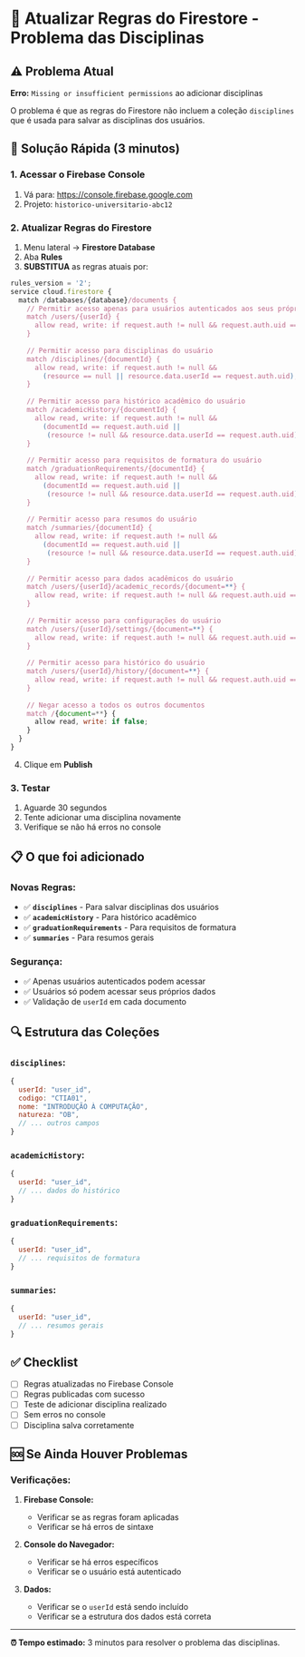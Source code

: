 # 🔧 Atualizar Regras do Firestore - Problema das Disciplinas

## ⚠️ Problema Atual
**Erro:** `Missing or insufficient permissions` ao adicionar disciplinas

O problema é que as regras do Firestore não incluem a coleção `disciplines` que é usada para salvar as disciplinas dos usuários.

## 🚀 Solução Rápida (3 minutos)

### 1. Acessar o Firebase Console
1. Vá para: https://console.firebase.google.com
2. Projeto: `historico-universitario-abc12`

### 2. Atualizar Regras do Firestore
1. Menu lateral → **Firestore Database**
2. Aba **Rules**
3. **SUBSTITUA** as regras atuais por:

```javascript
rules_version = '2';
service cloud.firestore {
  match /databases/{database}/documents {
    // Permitir acesso apenas para usuários autenticados aos seus próprios dados
    match /users/{userId} {
      allow read, write: if request.auth != null && request.auth.uid == userId;
    }
    
    // Permitir acesso para disciplinas do usuário
    match /disciplines/{documentId} {
      allow read, write: if request.auth != null && 
        (resource == null || resource.data.userId == request.auth.uid);
    }
    
    // Permitir acesso para histórico acadêmico do usuário
    match /academicHistory/{documentId} {
      allow read, write: if request.auth != null && 
        (documentId == request.auth.uid || 
         (resource != null && resource.data.userId == request.auth.uid));
    }
    
    // Permitir acesso para requisitos de formatura do usuário
    match /graduationRequirements/{documentId} {
      allow read, write: if request.auth != null && 
        (documentId == request.auth.uid || 
         (resource != null && resource.data.userId == request.auth.uid));
    }
    
    // Permitir acesso para resumos do usuário
    match /summaries/{documentId} {
      allow read, write: if request.auth != null && 
        (documentId == request.auth.uid || 
         (resource != null && resource.data.userId == request.auth.uid));
    }
    
    // Permitir acesso para dados acadêmicos do usuário
    match /users/{userId}/academic_records/{document=**} {
      allow read, write: if request.auth != null && request.auth.uid == userId;
    }
    
    // Permitir acesso para configurações do usuário
    match /users/{userId}/settings/{document=**} {
      allow read, write: if request.auth != null && request.auth.uid == userId;
    }
    
    // Permitir acesso para histórico do usuário
    match /users/{userId}/history/{document=**} {
      allow read, write: if request.auth != null && request.auth.uid == userId;
    }
    
    // Negar acesso a todos os outros documentos
    match /{document=**} {
      allow read, write: if false;
    }
  }
}
```

4. Clique em **Publish**

### 3. Testar
1. Aguarde 30 segundos
2. Tente adicionar uma disciplina novamente
3. Verifique se não há erros no console

## 📋 O que foi adicionado

### Novas Regras:
- ✅ **`disciplines`** - Para salvar disciplinas dos usuários
- ✅ **`academicHistory`** - Para histórico acadêmico
- ✅ **`graduationRequirements`** - Para requisitos de formatura
- ✅ **`summaries`** - Para resumos gerais

### Segurança:
- ✅ Apenas usuários autenticados podem acessar
- ✅ Usuários só podem acessar seus próprios dados
- ✅ Validação de `userId` em cada documento

## 🔍 Estrutura das Coleções

### `disciplines`:
```javascript
{
  userId: "user_id",
  codigo: "CTIA01",
  nome: "INTRODUÇÃO À COMPUTAÇÃO",
  natureza: "OB",
  // ... outros campos
}
```

### `academicHistory`:
```javascript
{
  userId: "user_id",
  // ... dados do histórico
}
```

### `graduationRequirements`:
```javascript
{
  userId: "user_id",
  // ... requisitos de formatura
}
```

### `summaries`:
```javascript
{
  userId: "user_id",
  // ... resumos gerais
}
```

## ✅ Checklist

- [ ] Regras atualizadas no Firebase Console
- [ ] Regras publicadas com sucesso
- [ ] Teste de adicionar disciplina realizado
- [ ] Sem erros no console
- [ ] Disciplina salva corretamente

## 🆘 Se Ainda Houver Problemas

### Verificações:
1. **Firebase Console:**
   - Verificar se as regras foram aplicadas
   - Verificar se há erros de sintaxe

2. **Console do Navegador:**
   - Verificar se há erros específicos
   - Verificar se o usuário está autenticado

3. **Dados:**
   - Verificar se o `userId` está sendo incluído
   - Verificar se a estrutura dos dados está correta

---

**⏰ Tempo estimado:** 3 minutos para resolver o problema das disciplinas. 